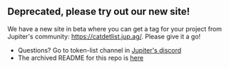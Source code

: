 
## Deprecated, please try out our new site!

We have a new site in beta where you can get a tag for your project from Jupiter's community: https://catdetlist.jup.ag/. Please give it a go!

- Questions? Go to token-list channel in [Jupiter's discord](https://discord.gg/jup)
- The archived README for this repo is [here](https://github.com/jup-ag/token-list/blob/main/README-archive.md)  
